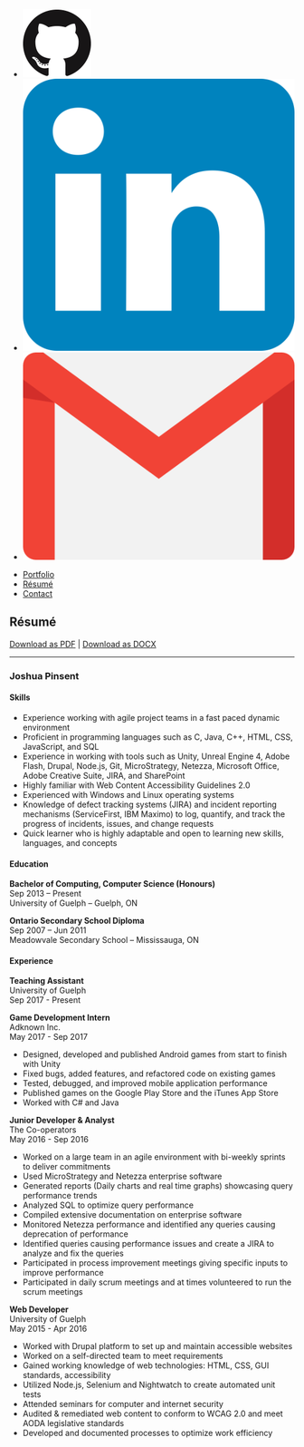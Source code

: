 <div class="media">
	<ul class="media">
		<a href="https://github.com/jpinsent" target="_blank">
			<li class="media"><img class="media" src="assets/images/social-media/GitHub-Mark-120px-plus.png" alt="Joshua Pinsent's Github Profile"></li>
		</a>
		<a href="https://www.linkedin.com/in/joshua-pinsent/" target="_blank">
			<li class="media"><img class="media" src="assets/images/social-media/linkedin-logo.png" alt="Joshua Pinsent's Linkedin Profile"></li>
		</a>
		<a href="mailto:joshpinsent@gmail.com">
			<li class="media"><img class="media" src="assets/images/social-media/gmail-logo-resized.png" alt="Joshua Pinsent's Gmail"></li>
		</a>
	</ul>
</div>

<ul class="nav">
  <li class="nav"><a href="index.html">Portfolio</a></li>
  <li class="nav"><a href="resume.html">Résumé</a></li>
  <li class="nav"><a href="contact.html">Contact</a></li>
</ul>

## Résumé
<a href="assets/files/JoshuaPinsent-Resume.pdf" target="_blank">Download as PDF</a> | <a href="assets/files/JoshuaPinsent-Resume.docx" target="_blank">Download as DOCX</a>

-------------

### Joshua Pinsent

#### Skills
- Experience working with agile project teams in a fast paced dynamic environment
- Proficient in programming languages such as C, Java, C++, HTML, CSS, JavaScript, and SQL
- Experience in working with tools such as Unity, Unreal Engine 4, Adobe Flash, Drupal, Node.js, Git, MicroStrategy, Netezza, Microsoft Office, Adobe Creative Suite, JIRA, and SharePoint
- Highly familiar with Web Content Accessibility Guidelines 2.0
- Experienced with Windows and Linux operating systems
- Knowledge of defect tracking systems (JIRA) and incident reporting mechanisms (ServiceFirst, IBM Maximo) to log, quantify, and track the progress of incidents, issues, and change requests
- Quick learner who is highly adaptable and open to learning new skills, languages, and concepts

#### Education
**Bachelor of Computing, Computer Science (Honours)**  
Sep 2013 – Present  
University of Guelph – Guelph, ON  
	
**Ontario Secondary School Diploma**  
Sep 2007 – Jun 2011  
Meadowvale Secondary School – Mississauga, ON  

#### Experience
**Teaching Assistant**  
University of Guelph  
Sep 2017 - Present  

**Game Development Intern**  
Adknown Inc.  
May 2017 - Sep 2017  
- Designed, developed and published Android games from start to finish with Unity
- Fixed bugs, added features, and refactored code on existing games
- Tested, debugged, and improved mobile application performance
- Published games on the Google Play Store and the iTunes App Store
- Worked with C# and Java

**Junior Developer & Analyst**  
The Co-operators  
May 2016 - Sep 2016  
- Worked on a large team in an agile environment with bi-weekly sprints to deliver commitments
- Used MicroStrategy and Netezza enterprise software
- Generated reports (Daily charts and real time graphs) showcasing query performance trends
- Analyzed SQL to optimize query performance
- Compiled extensive documentation on enterprise software
- Monitored Netezza performance and identified any queries causing deprecation of performance
- Identified queries causing performance issues and create a JIRA to analyze and fix the queries
- Participated in process improvement meetings giving specific inputs to improve performance
- Participated in daily scrum meetings and at times volunteered to run the scrum meetings

**Web Developer**  
University of Guelph  
May 2015 - Apr 2016  
- Worked with Drupal platform to set up and maintain accessible websites
- Worked on a self-directed team to meet requirements
- Gained working knowledge of web technologies: HTML, CSS, GUI standards, accessibility
- Utilized Node.js, Selenium and Nightwatch to create automated unit tests
- Attended seminars for computer and internet security
- Audited & remediated web content to conform to WCAG 2.0 and meet AODA legislative standards
- Developed and documented processes to optimize work efficiency
